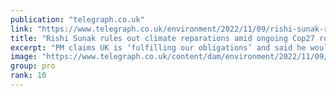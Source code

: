 ```yaml
---
publication: "telegraph.co.uk"
link: "https://www.telegraph.co.uk/environment/2022/11/09/rishi-sunak-rules-climate-reparations-amid-ongoing-cop27-row/"
title: "Rishi Sunak rules out climate reparations amid ongoing Cop27 row"
excerpt: "PM claims UK is ‘fulfilling our obligations’ and said he would instead prioritise green investment that supports British jobs"
image: "https://www.telegraph.co.uk/content/dam/environment/2022/11/09/TELEMMGLPICT000315456667_trans_NvBQzQNjv4Bqw6UWCo-0x5_BRsTZlm-GxMf-s3fZmT3Wu4SFGBFhbrU.jpeg?impolicy=logo-overlay"
group: pro
rank: 10
---
```

